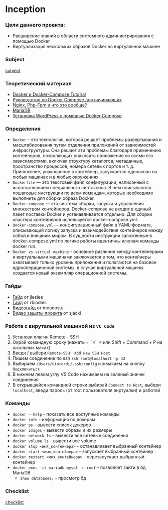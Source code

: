 # Inception
### Цели данного проекта:
- Расширение знаний в области системного администрирования с помощью Docker
- Виртуализация нескольких образов Docker на виртуальной машине
### Subject
[subject](https://github.com/luta-wolf/inception/tree/main/pdf/inc_subject.pdf)
### Теоретический материал
- [Docker и Docker-Compose Tutorial](https://ivan-shamaev.ru/docker-compose-tutorial-container-image-install/)
- [Руководство по Docker Compose для начинающих](https://habr.com/ru/company/ruvds/blog/450312/)
- [Nginx, Php-Fpm и что это вообще?](https://perfect-inc.com/journal/nginx-php-fpm-i-chto-eto-voobshche/)
- [MariaDB](https://ru.wikipedia.org/wiki/MariaDB)
- [Установка WordPress с помощью Docker Compose](https://www.digitalocean.com/community/tutorials/how-to-install-wordpress-with-docker-compose-ru)
### Определения
- `Docker` – это технология, которая решает проблемы развертывания и масштабирования путем отделения приложений от зависимостей инфраструктуры. Она решает эти проблемы благодаря применению контейнеров, позволяющих упаковать приложение со всеми его зависимостями, включая структуру каталогов, метаданные, пространство процессов, номера сетевых портов и т. д. Приложение, упакованное в контейнер, запускается одинаково на любых машинах и в любых окружениях.
- `Dockerfile` — это текстовый файл конфигурации, написанный с использованием специального синтаксиса. В нем описываются пошаговые инструкции по всем командам, которые необходимо выполнить для сборки образа Docker.
- `Docker-compose` — это система сборки, запуска и управления множеством контейнеров. Docker-compose не входит в единый пакет поставки Docker и устанавливается отдельно. Для сборки кластера контейнеров используется docker-compose.yml.
- `Docker-compose.yml` — конфигурационный файл в YAML-формате, описывающий логику запуска и взаимодействия контейнеров между собой и внешним миром. В сущности инструкции заложенные в docker-compose.yml по логике работы идентичны ключам команды docker run.
- `Docker vs virtual machine` - основное различие между контейнерами и виртуальными машинами заключается в том, что контейнеры охватывают только уровень приложения и полагаются на базовое ядро ​​операционной системы, в случае виртуальной машины создается новый экземпляр операционной системы.

### Гайды
- [Гайд](https://github.com/codesshaman/inception)  от jleslee
- [Гайд](https://github.com/rbiodies/Inception/blob/main/README.md) от rbiodies
- [Видеогайд](https://www.youtube.com/watch?v=Veuv7MjaIKQ&t=3119s&ab_channel=Edu_events_mow) от meunostu
- [Видео защиты проекта](https://www.youtube.com/watch?v=nFr3yqEt1W0&ab_channel=%D0%90%D0%BB%D0%B5%D0%BA%D1%81%D0%B0%D0%BD%D0%B4%D1%80%D0%94%D0%B8%D0%B4%D0%B5%D0%BD%D0%BA%D0%BE) от sjacki


### Работа с вирутальной машиной из `VC Code`
1. Установи плагин Remote - SSH
2. Окрой командную сроку (нажать `⇧``⌘``P` или Shift + Command + P на школьных маках)
3. Введи / выбери `Remote-SSH: Add New SSH Host`
4. Пишем соединение по ssh `ssh root@localhost -p 42`
5. Выбираем `/Users/einterdi/.ssh/config`  и жмакаем на кнопку `Подключиться`
6. В нижнем левом углу VS Code нажимаем на зеленый значек соединения
7. В открывшейся командной строки выбирай  `Connect to Host`, выбери `localhost`, введи пароль (от root пользователя виртуалки) и работай

### Команды
- `docker --help` - показать все доступные команды
- `docker info` - информация по докерам
- `docker ps` - вывести список докеров
- `docker images` - вывести образы и их размеры
- `docker network ls` - вывести все сетевые соединения
- `docker volume ls` - вывести все volume
- `docker stop <имя_контейнера>` - останавливает выбранный контейнер
- `docker start <имя_контейнера>` - запускает выбранный контейнер
- `docker restart <имя_контейнера>` - перезапускает выбранный контейнер
- `docker exec -it mariadb mysql -u root` - позволяет зайти в бд MariaDB
  - `show databases;` - просмотр бд

### Checklist
[checklist](https://github.com/luta-wolf/inception/tree/main/pdf/inc_check.pdf)
